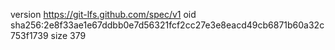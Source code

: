 version https://git-lfs.github.com/spec/v1
oid sha256:2e8f33ae1e67ddbb0e7d56321fcf2cc27e3e8eacd49cb6871b60a32c753f1739
size 379
